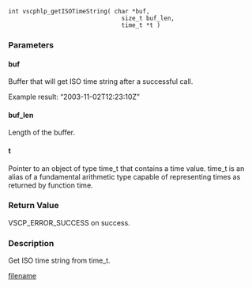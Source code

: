 

```clike
int vscphlp_getISOTimeString( char *buf, 
                                size_t buf_len, 
                                time_t *t )
```

### Parameters

#### buf
Buffer that will get ISO time string after a successful call.

Example result: “2003-11-02T12:23:10Z”

#### buf_len
Length of the buffer.

#### t
Pointer to an object of type time_t that contains a time value. time_t is an alias of a fundamental arithmetic type capable of representing times as returned by function time.


### Return Value
VSCP_ERROR_SUCCESS on success. 

### Description
Get ISO time string from time_t.



[filename](./bottom_copyright.md ':include')
